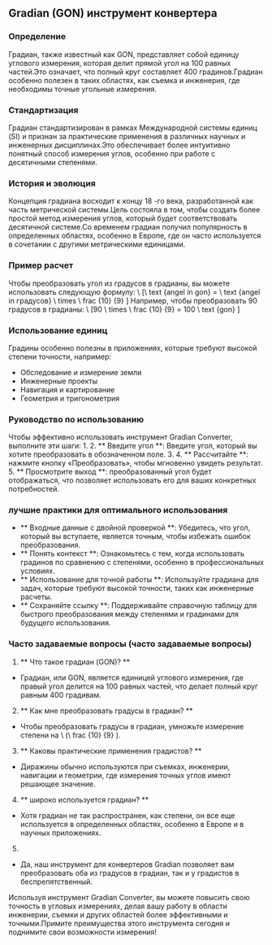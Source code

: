 ## Gradian (GON) инструмент конвертера

### Определение
Градиан, также известный как GON, представляет собой единицу углового измерения, которая делит прямой угол на 100 равных частей.Это означает, что полный круг составляет 400 градинов.Градиан особенно полезен в таких областях, как съемка и инженерия, где необходимы точные угольные измерения.

### Стандартизация
Градиан стандартизирован в рамках Международной системы единиц (SI) и признан за практические применения в различных научных и инженерных дисциплинах.Это обеспечивает более интуитивно понятный способ измерения углов, особенно при работе с десятичными степенями.

### История и эволюция
Концепция градиана восходит к концу 18 -го века, разработанной как часть метрической системы.Цель состояла в том, чтобы создать более простой метод измерения углов, который будет соответствовать десятичной системе.Со временем градиан получил популярность в определенных областях, особенно в Европе, где он часто используется в сочетании с другими метрическими единицами.

### Пример расчет
Чтобы преобразовать угол из градусов в градианы, вы можете использовать следующую формулу:
\ [\ text {angel in gon} = \ text {angel in градусов} \ times \ frac {10} {9} \]
Например, чтобы преобразовать 90 градусов в градианы:
\ [90 \ times \ frac {10} {9} = 100 \ text {gon} \]

### Использование единиц
Градины особенно полезны в приложениях, которые требуют высокой степени точности, например:
- Обследование и измерение земли
- Инженерные проекты
- Навигация и картирование
- Геометрия и тригонометрия

### Руководство по использованию
Чтобы эффективно использовать инструмент Gradian Converter, выполните эти шаги:
1.
2. ** Введите угол **: Введите угол, который вы хотите преобразовать в обозначенном поле.
3.
4. ** Рассчитайте **: нажмите кнопку «Преобразовать», чтобы мгновенно увидеть результат.
5. ** Просмотрите выход **: преобразованный угол будет отображаться, что позволяет использовать его для ваших конкретных потребностей.

### лучшие практики для оптимального использования
- ** Входные данные с двойной проверкой **: Убедитесь, что угол, который вы вступаете, является точным, чтобы избежать ошибок преобразования.
- ** Понять контекст **: Ознакомьтесь с тем, когда использовать градинов по сравнению с степенями, особенно в профессиональных условиях.
- ** Использование для точной работы **: Используйте градиана для задач, которые требуют высокой точности, таких как инженерные расчеты.
- ** Сохраняйте ссылку **: Поддерживайте справочную таблицу для быстрого преобразования между степенями и градинами для будущего использования.

### Часто задаваемые вопросы (часто задаваемые вопросы)

1. ** Что такое градиан (GON)? **
- Градиан, или GON, является единицей углового измерения, где правый угол делится на 100 равных частей, что делает полный круг равным 400 градивам.

2. ** Как мне преобразовать градусы в градиан? **
- Чтобы преобразовать градусы в градиан, умножьте измерение степени на \ (\ frac {10} {9} \).

3. ** Каковы практические применения градистов? **
- Диражины обычно используются при съемках, инженерии, навигации и геометрии, где измерения точных углов имеют решающее значение.

4. ** широко используется градиан? **
- Хотя градиан не так распространен, как степени, он все еще используется в определенных областях, особенно в Европе и в научных приложениях.

5.
- Да, наш инструмент для конвертеров Gradian позволяет вам преобразовать оба из градусов в градиан, так и у градистов в беспрепятственный.

Используя инструмент Gradian Converter, вы можете повысить свою точность в угловых измерениях, делая вашу работу в области инженерии, съемки и других областей более эффективными и точными.Примите преимущества этого инструмента сегодня и поднимите свои возможности измерения!